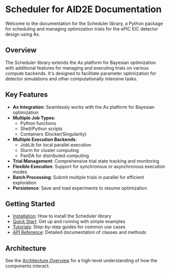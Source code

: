 # Scheduler for AID2E Documentation

Welcome to the documentation for the Scheduler library, a Python package for scheduling and managing optimization trials for the ePIC EIC detector design using Ax.

## Overview

The Scheduler library extends the Ax platform for Bayesian optimization with additional features for managing and executing trials on various compute backends. It's designed to facilitate parameter optimization for detector simulations and other computationally intensive tasks.

## Key Features

- **Ax Integration**: Seamlessly works with the Ax platform for Bayesian optimization
- **Multiple Job Types**:
  - Python functions
  - Shell/Python scripts
  - Containers (Docker/Singularity)
- **Multiple Execution Backends**:
  - JobLib for local parallel execution
  - Slurm for cluster computing
  - PanDA for distributed computing
- **Trial Management**: Comprehensive trial state tracking and monitoring
- **Flexible Execution**: Support for synchronous or asynchronous execution modes
- **Batch Processing**: Submit multiple trials in parallel for efficient exploration
- **Persistence**: Save and load experiments to resume optimization

## Getting Started

- [Installation](installation.md): How to install the Scheduler library
- [Quick Start](quickstart.md): Get up and running with simple examples
- [Tutorials](tutorials/index.md): Step-by-step guides for common use cases
- [API Reference](api/index.md): Detailed documentation of classes and methods

## Architecture

See the [Architecture Overview](architecture.md) for a high-level understanding of how the components interact.
